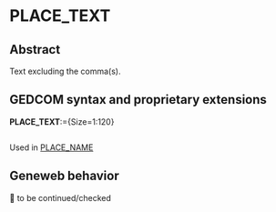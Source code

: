 ﻿# PLACE_TEXT
## Abstract
Text excluding the comma(s).


## GEDCOM syntax and proprietary extensions

**PLACE_TEXT**:={Size=1:120}
<pre>
</pre>
Used in <a href=Ged.PLACE_NAME.md>PLACE_NAME</a><br />


## Geneweb behavior



🚧 to be continued/checked

